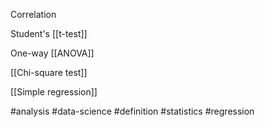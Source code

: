 Correlation

Student's [[t-test]]

One-way [[ANOVA]]

[[Chi-square test]]

[[Simple regression]]

#analysis #data-science #definition #statistics #regression